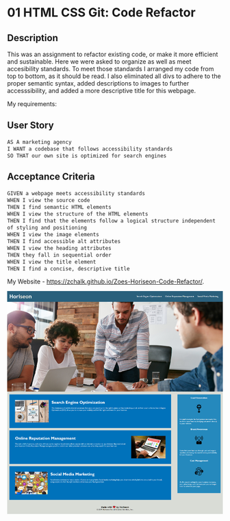 # 01 HTML CSS Git: Code Refactor

## Description

This was an assignment to refactor existing code, or make it more efficient and sustainable. Here we were asked to organize as well as meet accesibility standards. To meet those standards I arranged my code from top to bottom, as it should be read. I also eliminated all divs to adhere to the proper semantic syntax, added descriptions to images to further accesssibility, and added a more descriptive title for this webpage. 

My requirements:

## User Story

```
AS A marketing agency
I WANT a codebase that follows accessibility standards
SO THAT our own site is optimized for search engines
```

## Acceptance Criteria

```
GIVEN a webpage meets accessibility standards
WHEN I view the source code
THEN I find semantic HTML elements
WHEN I view the structure of the HTML elements
THEN I find that the elements follow a logical structure independent of styling and positioning
WHEN I view the image elements
THEN I find accessible alt attributes
WHEN I view the heading attributes
THEN they fall in sequential order
WHEN I view the title element
THEN I find a concise, descriptive title
```


My Website -  https://zchalk.github.io/Zoes-Horiseon-Code-Refactor/.
<!-- <img href= "assets/images/me.png"> -->
![alt text](assets/images/me.png)
